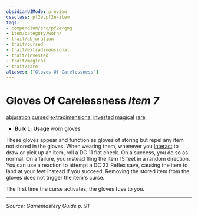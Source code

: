 ```yaml
---
obsidianUIMode: preview
cssclass: pf2e,pf2e-item
tags:
- compendium/src/pf2e/gmg
- item/category/worn/
- trait/abjuration
- trait/cursed
- trait/extradimensional
- trait/invested
- trait/magical
- trait/rare
aliases: ["Gloves Of Carelessness"]
---
```

# Gloves Of Carelessness *Item 7*  
[abjuration](rules/traits/abjuration.md "Abjuration School Trait")  [cursed](rules/traits/cursed-gmg.md "Cursed Item Trait")  [extradimensional](rules/traits/extradimensional.md "Extradimensional Effect Trait")  [invested](rules/traits/invested.md "Invested Item Trait")  [magical](rules/traits/magical.md "Magical Item Trait")  [rare](rules/traits/rare.md "Rare Rarity Trait")  

- **Bulk** L; **Usage** worn gloves

These gloves appear and function as gloves of storing but repel any item not stored in the gloves. When wearing them, whenever you [Interact](rules/actions/interact.md) to draw or pick up an item, roll a DC 11 flat check. On a success, you do so as normal. On a failure, you instead fling the item 15 feet in a random direction. You can use a reaction to attempt a DC 23 Reflex save, causing the item to land at your feet instead if you succeed. Removing the stored item from the gloves does not trigger the item's curse.

The first time the curse activates, the gloves fuse to you.


---
*Source: Gamemastery Guide p. 91*